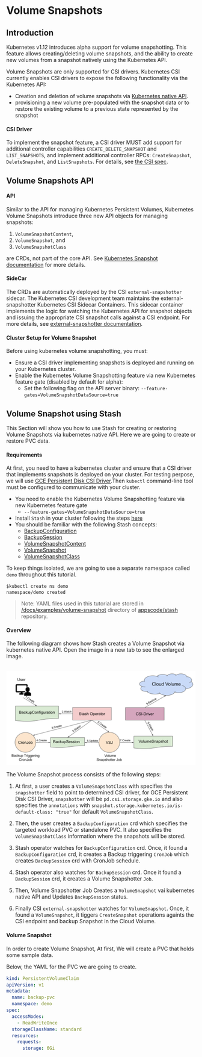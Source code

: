 # Volume Snapshots

## Introduction

Kubernetes v1.12 introduces alpha support for volume snapshotting. This feature allows creating/deleting volume snapshots, and the ability to create new volumes from a snapshot natively using the Kubernetes API.

Volume Snapshots are only supported for CSI drivers. Kubernetes CSI currently enables CSI drivers to expose the following functionality via the Kubernetes API:

- Creation and deletion of volume snapshots via [Kubernetes native API](https://kubernetes.io/docs/concepts/storage/volume-snapshots/).
- provisioning a new volume pre-populated with the snapshot data or to   restore the existing volume to a previous state represented by the snapshot

#### CSI Driver

To implement the snapshot feature, a CSI driver MUST add support for additional controller capabilities `CREATE_DELETE_SNAPSHOT` and `LIST_SNAPSHOTS`, and implement additional controller RPCs: `CreateSnapshot`, `DeleteSnapshot`, and `ListSnapshots`. For details, see [the CSI spec](https://github.com/container-storage-interface/spec/blob/master/spec.md).

## Volume Snapshots API

#### API

Similar to the API for managing Kubernetes Persistent Volumes, Kubernetes Volume Snapshots introduce three new API objects for managing snapshots:
1. `VolumeSnapshotContent`, 
2. `VolumeSnapshot`, and 
3. `VolumeSnapshotClass` 
 
 are CRDs, not part of the core API. See [ Kubernetes Snapshot documentation](https://kubernetes.io/blog/2018/10/09/introducing-volume-snapshot-alpha-for-kubernetes/) for more details. 

#### SideCar

The CRDs are automatically deployed by the CSI `external-snapshotter` sidecar. The Kubernetes CSI development team maintains the external-snapshotter Kubernetes CSI Sidecar Containers. This sidecar container implements the logic for watching the Kubernetes API for snapshot objects and issuing the appropriate CSI snapshot calls against a CSI endpoint. For more details, see [external-snapshotter documentation](https://github.com/kubernetes-csi/external-snapshotter).

#### Cluster Setup for Volume Snapshot

Before using kubernetes volume snapshotting, you must:

* Ensure a CSI driver implementing snapshots is deployed and running on your Kubernetes cluster.
* Enable the Kubernetes Volume Snapshotting feature via new Kubernetes feature gate (disabled by default for alpha):
    * Set the following flag on the API server binary:  `--feature-gates=VolumeSnapshotDataSource=true`

## Volume Snapshot using Stash

This Section will show you how to use Stash for creating or restoring Volume Snapshots via kubernetes native API. Here we are going to create or restore PVC data. 

#### Requirements
At first, you need to have a kubernetes cluster and ensure that a CSI driver that implements snapshots is deployed on your cluster. For testing perpose, we will use [GCE Persistent Disk CSI Driver](https://github.com/kubernetes-sigs/gcp-compute-persistent-disk-csi-driver).Then `kubectl` command-line tool must be configured to communicate with your cluster.

* You need to enable the Kubernetes Volume Snapshotting feature via new Kubernetes feature gate 
    * `--feature-gates=VolumeSnapshotDataSource=true`
* Install `Stash` in your cluster following the steps [here](https://appscode.com/products/stash/0.8.3/setup/install/)
* You should be familiar with the following Stash concepts:
    * [BackupConfiguration]()
    * [BackupSession]()
    * [VolumeSnapshotContent](https://kubernetes.io/docs/concepts/storage/volume-snapshots/#volume-snapshot-contents)
    * [VolumeSnapshot](https://kubernetes.io/docs/concepts/storage/volume-snapshots/#volumesnapshots)
    * [VolumeSnapshotClass](https://kubernetes.io/docs/concepts/storage/volume-snapshot-classes/)

To keep things isolated, we are going to use a separate namespace called `demo` throughout this tutorial.

```console
$kubectl create ns demo
namespace/demo created
```
>Note: YAML files used in this tutorial are stored in [/docs/examples/volume-snapshot](/docs/examples/volume-snapshot) directory of [appscode/stash](https://github.com/stashed/stash) repository.

#### Overview

The following diagram shows how Stash creates a Volume Snapshot via kubernetes native API. Open the image in a new tab to see the enlarged image.

<p align="center">
  <img alt="Stash Backup Flow" src="/docs/images/v1beta1/backends/volumesnapshot/volume-snapshot-overview.svg">
</p>

The Volume Snapshot process consists of the following steps:

1. At first, a user creates a `VolumeSnapshotClass` with specifies the `snapshotter` field to point to determined CSI driver, for GCE Persistent Disk CSI Driver, `snapshotter` will be `pd.csi.storage.gke.io` and also specifies the `annotations` with `snapshot.storage.kubernetes.io/is-default-class: "true"` for default `VolumeSnapshotClass`.

2. Then, the user creates a `BackupConfiguration` crd which specifies the targeted workload PVC or standalone PVC. It also specifies the `VolumeSnapshotClass` information where the snapshots will be stored.

3. Stash operator watches for `BackupConfiguration` crd. Once, it found a `BackupConfiguration` crd, it creates a Backup triggering `CronJob` which creates `BackupSession` crd with CronJob schedule. 

4. Stash operator also watches for `BackupSession` crd. Once it found a `BackupSession` crd, it creates a Volume Snapshotter `Job`.

5. Then, Volume Snapshotter Job Creates a `VolumeSnapshot` vai kubernetes native API and Updates `BackupSession` status.

6. Finally CSI `external-snapshotter` watches for `VolumeSnapshot`. Once, it found a `VolumeSnapshot`, it tiggers `CreateSnapshot` operations againts the CSI endpoint and backup Snapshot in the Cloud Volume.

#### Volume Snapshot

In order to create Volume Snapshot, At first, We will create a PVC that holds some sample data.

Below, the YAML for the PVC we are going to create.

```yaml
kind: PersistentVolumeClaim
apiVersion: v1
metadata:
  name: backup-pvc
  namespace: demo
spec:
  accessModes:
    - ReadWriteOnce
  storageClassName: standard
  resources:
    requests:
      storage: 6Gi

```












         






